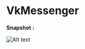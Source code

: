 # VkMessenger

**Snapshot :**

![Alt text](https://raw.githubusercontent.com/andrshevch/VkMessenger/master/Screenshot_8.png)

